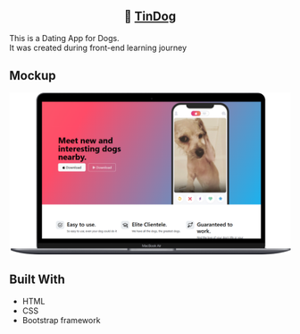 <h2 align="center">
💌 <a href="https://alexandradanca.github.io/TinDog/" target="_blank">TinDog</a>
</h2>

<p>This is a Dating App for Dogs. </br>It was created during front-end learning journey</p>

<h2>Mockup</h2>
<div align="center"> 
  <img alt="Demo" src="./images/readme-1.png" />
</div>

## Built With
- HTML
- CSS
- Bootstrap framework 


